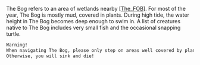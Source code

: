 The Bog refers to an area of wetlands nearby [[The_FOB]]. For most of the year, The Bog is mostly mud, covered in plants. During high tide, the water height in The Bog becomes deep enough to swim in. A list of creatures native to The Bog includes very small fish and the occasional snapping turtle.
```diff
Warning!
When navigating The Bog, please only step on areas well covered by plant life.
Otherwise, you will sink and die!
```

[//begin]: # "Autogenerated link references for markdown compatibility"
[The_FOB]: The_FOB "The_FOB"
[//end]: # "Autogenerated link references"